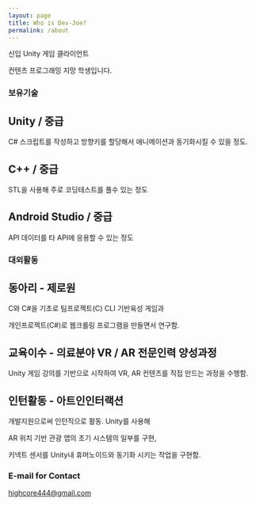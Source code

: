 ```yaml
---
layout: page
title: Who is Dev-Joe?
permalink: /about
---
```


신입 Unity 게임 클라이언트 

컨텐츠 프로그래밍 지망 학생입니다. 

### 보유기술

## Unity / 중급

C# 스크립트를 작성하고 방향키를 할당해서 애니메이션과 동기화시킬 수 있을 정도.

## C++ / 중급

STL을 사용해 주로 코딩테스트를 풀수 있는 정도

## Android Studio / 중급

API 데이터를 타 API에 응용할 수 있는 정도 

### 대외활동

## 동아리 - 제로원

C와 C#을 기초로 팀프로젝트(C) CLI 기반육성 게임과 

개인프로젝트(C#)로 웹크롤링 프로그램을 만들면서 연구함.

## 교육이수 - 의료분야 VR / AR 전문인력 양성과정

Unity 게임 강의를 기반으로 시작하여 VR, AR 컨텐츠를 직접 만드는 과정을 수행함.

## 인턴활동 - 아트인인터랙션

개발지원으로써 인턴직으로 활동. Unity를 사용해 

AR 위치 기반 관광 앱의 초기 시스템의 일부를 구현, 

키넥트 센서를 Unity내 휴머노이드와 동기화 시키는 작업을 구현함.


### E-mail for Contact

[highcore444@gmail.com](mailto:highcore444@gmail.com)
